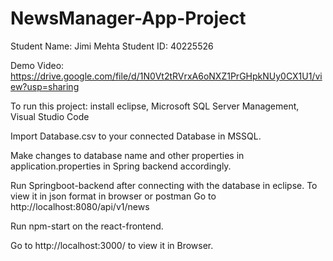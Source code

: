 # NewsManager-App-Project

Student Name: Jimi Mehta
Student ID: 40225526

Demo Video: https://drive.google.com/file/d/1N0Vt2tRVrxA6oNXZ1PrGHpkNUy0CX1U1/view?usp=sharing

To run this project: install eclipse, Microsoft SQL Server Management, Visual Studio Code

Import Database.csv to your connected Database in MSSQL.

Make changes to database name and other properties in application.properties in Spring backend accordingly.

Run Springboot-backend after connecting with the database in eclipse.
To view it in json format in browser or postman Go to http://localhost:8080/api/v1/news

Run npm-start on the react-frontend.

Go to http://localhost:3000/ to view it in Browser.
